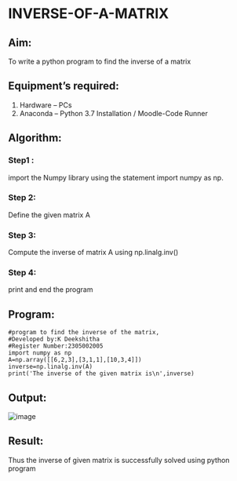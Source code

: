 # INVERSE-OF-A-MATRIX
## Aim:
To write a python program to find the inverse of a matrix
## Equipment’s required:
1. 	Hardware – PCs
2. 	Anaconda – Python 3.7 Installation / Moodle-Code Runner
## Algorithm:
### Step1 :
import the Numpy library using the statement import numpy as np.
### Step 2: 
Define the given matrix A
### Step 3: 
Compute the inverse of matrix A using np.linalg.inv()
### Step 4: 
print and end the program

## Program:
```
#program to find the inverse of the matrix,
#Developed by:K Deekshitha
#Register Number:2305002005
import numpy as np
A=np.array([[6,2,3],[3,1,1],[10,3,4]])
inverse=np.linalg.inv(A)
print('The inverse of the given matrix is\n',inverse)
```
## Output:
![image](https://github.com/kilarideekshi/INVERSE-OF-A-MATRIX/assets/155507099/902c09c8-8cc2-42b6-b2db-3118f6ddde16)

## Result:
Thus the inverse of given matrix is successfully solved using python program

